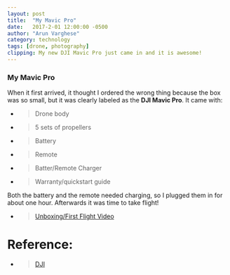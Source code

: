 ```yaml
---
layout: post
title:  "My Mavic Pro"
date:   2017-2-01 12:00:00 -0500
author: "Arun Varghese"
category: technology
tags: [drone, photography]
clipping: My new DJI Mavic Pro just came in and it is awesome!
---
```


### My Mavic Pro  
When it first arrived, it thought I ordered the wrong thing because the box was so small, but it was clearly labeled as the **DJI Mavic Pro**. It came with:  

+ > Drone body  
+ > 5 sets of propellers  
+ > Battery  
+ > Remote 
+ > Batter/Remote Charger  
+ > Warranty/quickstart guide  

Both the battery and the remote needed charging, so I plugged them in for about one hour. Afterwards it was time to take flight!  

+ > [Unboxing/First Flight Video]()  

# Reference:
+ > [DJI](https://store.dji.com/product/mavic-pro#/?_k=t3oacf)  


